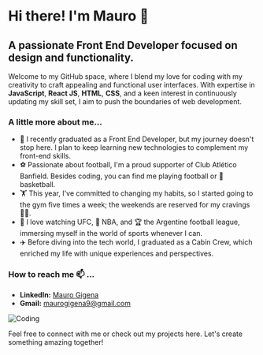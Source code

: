 # Hi there! I'm Mauro 👋

## A passionate Front End Developer focused on design and functionality.

Welcome to my GitHub space, where I blend my love for coding with my creativity to craft appealing and functional user interfaces. With expertise in **JavaScript**, **React JS**, **HTML**, **CSS**, and a keen interest in continuously updating my skill set, I aim to push the boundaries of web development.

### A little more about me...

- 🌱 I recently graduated as a Front End Developer, but my journey doesn't stop here. I plan to keep learning new technologies to complement my front-end skills.
- ⚽ Passionate about football, I'm a proud supporter of Club Atlético Banfield. Besides coding, you can find me playing football or 🏀 basketball.
- 🏋️ This year, I've committed to changing my habits, so I started going to the gym five times a week; the weekends are reserved for my cravings 🍦🍕.
- 🥊 I love watching UFC, 🏀 NBA, and 🏆 the Argentine football league, immersing myself in the world of sports whenever I can.
- ✈️ Before diving into the tech world, I graduated as a Cabin Crew, which enriched my life with unique experiences and perspectives.

### How to reach me 📫 ...

- **LinkedIn:** [Mauro Gigena](https://www.linkedin.com/in/mauro-gigena-a9a00a1b0/)
- **Gmail:** [maurogigena9@gmail.com](mailto:maurogigena9@gmail.com)

![Coding](https://i.pinimg.com/originals/f0/f0/d9/f0f0d932d6e39c7af5aa305cbd8da735.gif)

Feel free to connect with me or check out my projects here. Let's create something amazing together!

